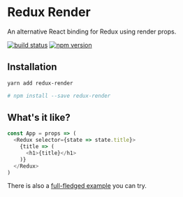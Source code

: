 # Redux Render

An alternative React binding for Redux using render props.

[![build status](https://img.shields.io/travis/jsonnull/redux-render/master.svg?style=flat-square)](https://travis-ci.org/jsonnull/redux-render)
[![npm version](https://img.shields.io/npm/v/redux-render.svg?style=flat-square)](https://www.npmjs.com/package/redux-render)

## Installation

```sh
yarn add redux-render

# npm install --save redux-render
```

## What's it like?

```JavaScript
const App = props => (
  <Redux selector={state => state.title}>
    {title => (
      <h1>{title}</h1>
    )}
  </Redux>
)
```

There is also a [full-fledged example](examples/) you can try.

